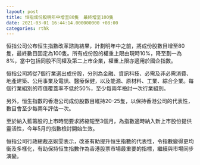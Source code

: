 ```yaml
---
layout: post
title: 恒指成份股明年中增至80隻　最終增至100隻
date: 2021-03-01 16:44:14.000000000 +08:00
categories: rthk
---
```


恒指公司公布恒生指數改革諮詢結果，計劃明年中之前，將成份股數目增至80隻，最終數目固定為100隻。所有成份股的權重上限由現時10%，降至劃一為8%，當中包括同股不同權及第二上市企業，權重上限亦適用於國企指數。

恒指公司將從7個行業選出成份股，分別為金融、資訊科技、必需及非必需消費、地產建築、公用事業及電訊、醫療保健，以及能源、原材料、工業、綜合企業。每個行業組別的市值覆蓋率不低於50%，至少每兩年檢討一次行業組別。

另外，恒生指數的香港公司成份股數目維持20-25隻，以保持香港公司的代表性，數目會至少每兩年評估一次。

至於納入藍籌股的上市時間要求將縮短至3個月，為指數適時納入新上市股份提供靈活性，今年5月的指數檢討開始生效。

恒指公司行政總裁巫婉雯表示，改革有助提升恒生指數的代表性，令指數變得更均衡及多樣化，有助保持恒生指數作為香港股票市場最重要的指標，繼續與市場同步演變。
